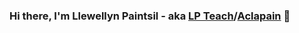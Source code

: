 ### Hi there, I'm Llewellyn Paintsil - aka [LP Teach][website1]/[Aclapain][website2] 👋

[website1]: #
[website2]: #